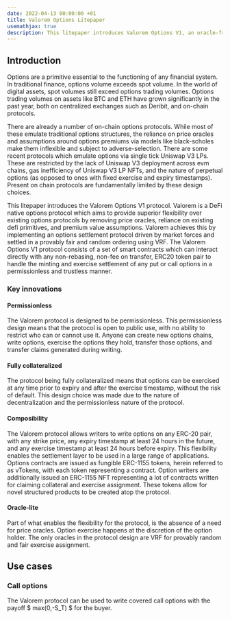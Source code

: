 ```yaml
---
date: 2022-04-13 00:00:00 +01
title: Valorem Options Litepaper
usemathjax: true
description: This litepaper introduces Valorem Options V1, an oracle-free, permissionless, physically settled options protocol for ERC20 tokens. 
---
```


## Introduction

Options are a primitive essential to the functioning of any financial system. 
In traditional finance, options volume exceeds spot volume. In the world of 
digital assets, spot volumes still exceed options trading volumes. Options 
trading volumes on assets like BTC and ETH have grown significantly in the 
past year, both on centralized exchanges such as Deribit, and on-chain 
protocols.

There are already a number of on-chain options protocols. While most of these 
emulate traditional options structures, the reliance on price oracles and 
assumptions around options premiums via models like black-scholes make them 
inflexible and subject to adverse-selection. There are some recent protocols 
which emulate options via single tick Uniswap V3 LPs. These are restricted by 
the lack of Uniswap V3 deployment across evm chains, gas inefficiency 
of Uniswap V3 LP NFTs, and the nature of perpetual options (as 
opposed to ones with fixed exercise and expiry timestamps). Present on chain 
protocols are fundamentally limited by these design choices.

This litepaper introduces the Valorem Options V1 protocol. Valorem 
is a DeFi native options protocol which aims to provide superior flexibility 
over existing options protocols by removing price oracles, reliance on existing 
defi primitives, and premium value assumptions. Valorem achieves this by 
implementing an options settlement protocol driven by market forces and settled 
in a provably fair and random ordering using VRF. The Valorem Options V1 
protocol consists of a set of smart contracts which can interact directly with 
any non-rebasing, non-fee on transfer, ERC20 token pair to handle the minting 
and exercise settlement of any put or call options in a permissionless and 
trustless manner.

### Key innovations

#### Permissionless

The Valorem protocol is designed to be permissionless. This permissionless
design means that the protocol is open to public use, with no ability to restrict
who can or cannot use it. Anyone can create new options chains, write options,
exercise the options they hold, transfer those options, and transfer claims
generated during writing.

#### Fully collateralized

The protocol being fully collateralized means that options can be exercised at
any time prior to expiry and after the exercise timestamp, without the risk of
default. This design choice was made due to the nature of decentralization and
the permissionless nature of the protocol.

#### Composibility

The Valorem protocol allows writers to write options on any ERC-20 pair, with
any strike price, any expiry timestamp at least 24 hours in the future, and
any exercise timestamp at least 24 hours before expiry. This flexibility enables
the settlement layer to be used in a large range of applications. Options 
contracts are issued as fungible ERC-1155 tokens, herein referred to as
vTokens, with each token representing a contract. Option writers are
additionally issued an ERC-1155 NFT representing a lot of contracts written
for claiming collateral and exercise assignment. These tokens allow for novel 
structured products to be created atop the protocol.

#### Oracle-lite

Part of what enables the flexibility for the protocol, is the absence of a need
for price oracles. Option exercise happens at the discretion of the option
holder. The only oracles in the protocol design are VRF for provably random and
fair exercise assignment.

## Use cases

### Call options

The Valorem protocol can be used to write covered call options with the payoff 
$ max(0,-S_T) $ for the buyer.
